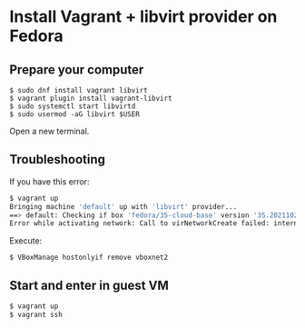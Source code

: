 # Install Vagrant + libvirt provider on Fedora

## Prepare your computer

```
$ sudo dnf install vagrant libvirt
$ vagrant plugin install vagrant-libvirt
$ sudo systemctl start libvirtd
$ sudo usermod -aG libvirt $USER
```

Open a new terminal.

## Troubleshooting

If you have this error:

```sh
$ vagrant up
Bringing machine 'default' up with 'libvirt' provider...
==> default: Checking if box 'fedora/35-cloud-base' version '35.20211026.0' is up to date...
Error while activating network: Call to virNetworkCreate failed: internal error: Network is already in use by interface vboxnet2.    
```

Execute:

```
$ VBoxManage hostonlyif remove vboxnet2 
```

## Start and enter in guest VM

```sh
$ vagrant up
$ vagrant ssh
```


